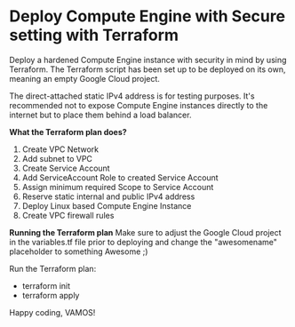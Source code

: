# Deploy Compute Engine with Secure setting with Terraform
Deploy a hardened Compute Engine instance with security in mind by using Terraform. The Terraform script has been set up to be deployed on its own, meaning an empty Google Cloud project.

The direct-attached static IPv4 address is for testing purposes. It's recommended not to expose Compute Engine instances directly to the internet but to place them behind a load balancer.

**What the Terraform plan does?**
1. Create VPC Network
2. Add subnet to VPC
3. Create Service Account
4. Add ServiceAccount Role to created Service Account
5. Assign minimum required Scope to Service Account
6. Reserve static internal and public IPv4 address
7. Deploy Linux based Compute Engine Instance
8. Create VPC firewall rules 

**Running the Terraform plan**
Make sure to adjust the Google Cloud project in the variables.tf file prior to deploying and change the "awesomename" placeholder to something Awesome ;) 

Run the Terraform plan:
- terraform init
- terraform apply

Happy coding, VAMOS!
